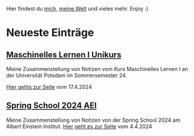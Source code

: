 
Hier findest du [mich](About_Me.md), [meine Welt](Blog.md) und vieles mehr.
Enjoy :)

# Neueste Einträge

## [Maschinelles Lernen I Unikurs](Blog/Maschinelles_Lernen_I.md)

Meine Zusammenstellung von Notizen vom Kurs Maschinelles Lernen I an der Universität Potsdam im Sommersemester 24.

[Hier gehts zur Seite](https://christiang7.github.io/Maschinelles-Lernen-I/) vom 17.4.2024

## [Spring School 2024 AEI](Blog/Spring-school-2024.md)

Meine Zusammenstellung von Notizen von der Spring School 2024 am Albert Einstein Institut.
[Hier geht es zur Seite](https://christiang7.github.io/Spring-School-2024/#/) vom 4.4.2024

<div hidden>
*

*

*

*

*

*

*

*

*

*

*

*

*

*

*

*

*

*

python3 -m http.server 3000

</div>
